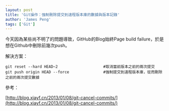 ```yaml
---
layout: post
title: 'Git操作：強制刪除提交到遠程版本庫的數據與版本記錄'
author: 'James Peng'
tags: ['Git']
---
```


今天因為某些尚不明了的問題導致，GitHub的Blog始終Page build failure，於是想在Github中刪除前幾次push。

解決方案：

~~~text
git reset --hard HEAD~2                    #取消當前版本之前的兩次提交 
git push origin HEAD --force               #強制提交到遠程版本庫，從而刪除之前的兩次提交數據
~~~


參考：

[http://blog.xiayf.cn/2013/01/08/git-cancel-commits/](http://blog.xiayf.cn/2013/01/08/git-cancel-commits/)
